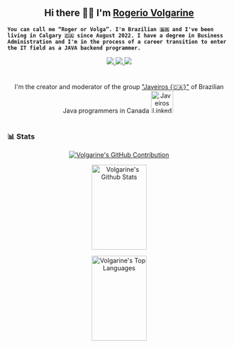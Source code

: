 ## <center> Hi there 🤙🏼 I'm [Rogerio Volgarine](https://volgarine.wordpress.com "Roger")</center>

**`You can call me “Roger or Volga”. I'm Brazilian 🇧🇷 and I've been living in Calgary 🇨🇦 since August 2022. I have a degree in Business Administration and I'm in the process of a career transition to enter the IT field as a JAVA backend programmer.`**


<p align="center">
  <a href="https://www.volgarine.wordpress.com">
    <img src="https://camo.githubusercontent.com/11efcae87c81cde0829db7f001cc273df78a1ec44e56b4ed269996c9fd5507da/68747470733a2f2f696d672e736869656c64732e696f2f62616467652f576562736974652d4443313433433f7374796c653d666f722d7468652d6261646765266c6f676f3d6d656469756d266c6f676f436f6c6f723d7768697465"/>
  </a>
  <a href="https://www.linkedin.com/in/volgarine">
    <img src="https://img.shields.io/badge/linkedin-%230077B5.svg?style=for-the-badge&logo=linkedin&logoColor=white"/>
  </a>
  <a href="https://www.instagram.com/rogeriovolgarine">
    <img src="https://img.shields.io/badge/Instagram-%23E4405F.svg?style=for-the-badge&logo=Instagram&logoColor=white"/>
  </a>
</p>


#
<p align="center">
I'm the creator and moderator of the group <a href="https://www.linkedin.com/groups/12993136" target="_blank>">"Javeiros {🇨🇦}"</a> of Brazilian Java programmers in Canada
<a href="https://www.linkedin.com/groups/12993136/" target="_blank">
         <img alt="Javeiros Linkedin" title="Javeiros" width=50px style="padding-right:5px;" src="https://media.licdn.com/dms/image/D5607AQHhQccJJuxk4A/group-logo_image-shrink_92x92/0/1708978063757?e=1709679600&v=beta&t=CqHrm4Y4VgTLpxKUmDXDVCNd-EwG9ws2sUvfGPyY1IY"/></a> 
</p>

#

### 📊 Stats
<p align="center">
  <a href="https://github.com/volgarine">
    <img src="https://github-profile-summary-cards.vercel.app/api/cards/profile-details?username=volgarine&theme=merko&border_color=000000&bg_color=000000&title_color=88b04b&icon_color=88b04b" alt="Volgarine's GitHub Contribution"/>
  </a>

<p align="center">
    <a href="https://github.com/volgarine"><img alt="Volgarine's Github Stats" src="https://denvercoder1-github-readme-stats.vercel.app/api?username=volgarine&show_icons=true&count_private=true&theme=merko&border_color=000000&bg_color=0D1117&title_color=88b04b&icon_color=88b04b" height="192px" width="49.5%"/></a>
</p>  
  
<p align="center">  
  <a href="https://github.com/volgarine"><img alt="Volgarine's Top Languages" src="https://denvercoder1-github-readme-stats.vercel.app/api/top-langs/?username=volgarine&langs_count=8&layout=compact&theme=merko&border_color=000000&bg_color=000000&title_color=88b04b&icon_color=88b04b" height="192px" width="49.5%"/></a>
</a>
</p>
